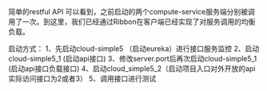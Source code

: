 简单的restful API
可以看到，之前启动的两个compute-service服务端分别被调用了一次。到这里，我们已经通过Ribbon在客户端已经实现了对服务调用的均衡负载。

启动方式： 	1、先启动cloud-simple5 （启动eureka）进行接口服务监控
		 	2、启动cloud-simple5_1 (启动api接口)
		 	3、修改server.port后再次启动cloud-simple5_1 (启动api接口负载接口)
		 	4、启动cloud_simple5_2（启动项目入口对外开放的api实际访问接口为2或者3）
		 	5、调用接口进行测试	
		 	